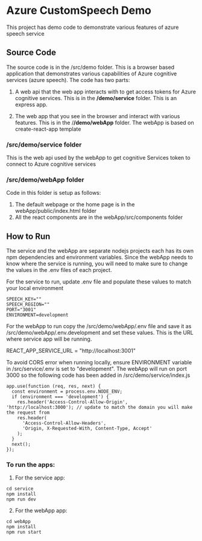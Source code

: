 # Azure CustomSpeech Demo
This project has demo code to demonstrate various features of azure speech service

## Source Code
The source code is in the /src/demo folder. This is a browser based application that demonstrates various capabilities of Azure cognitive services (azure speech). The code has two parts:

1. A web api that the web app interacts with to get access tokens for Azure cognitive services. This is in the **/demo/service** folder. This is an express app.


2. The web app that you see in the browser and interact with various features. This is in the /**/demo/webApp** folder. The webApp is based on create-react-app template

### /src/demo/service folder
This is the web api used by the webApp to get cognitive Services token to connect to Azure cognitive services

### /src/demo/webApp folder
Code in this folder is setup as follows:
1. The default webpage or the home page is in the webApp/public/index.html folder
2. All the react components are in the webApp/src/components folder

## How to Run
The service and the webApp are separate nodejs projects each has its own npm dependencies and environment variables. Since the webApp needs to know where the service is running, you will need to make sure to change the values in the .env files of each project.

For the service to run, update .env file and populate these values to match your local environment

```
SPEECH_KEY=""
SPEECH_REGION=""
PORT="3001"
ENVIRONMENT=development
```

For the webApp to run copy the /src/demo/webApp/.env file and save it as /src/demo/webApp/.env.development and set these values. This is the URL where service app will be running. 

REACT_APP_SERVICE_URL = "http://localhost:3001"

To avoid CORS error when running locally, ensure ENVIRONMENT variable in /src/service/.env is set to "development". The webApp will run on port 3000 so the following code has been added in /src/demo/service/index.js

```
app.use(function (req, res, next) {
  const environment = process.env.NODE_ENV;
  if (environment === 'development') {
    res.header('Access-Control-Allow-Origin', 'http://localhost:3000'); // update to match the domain you will make the request from
    res.header(
      'Access-Control-Allow-Headers',
      'Origin, X-Requested-With, Content-Type, Accept'
    );
  }
  next();
});
```

### To run the apps:
1. For the service app: 

```
cd service
npm install
npm run dev
```

2. For the webApp app: 

```
cd webApp
npm install
npm run start
```
